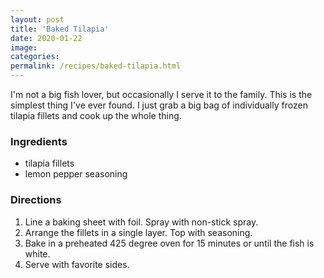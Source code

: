 ```yaml
---
layout: post
title: 'Baked Tilapia'
date: 2020-01-22
image:
categories:
permalink: /recipes/baked-tilapia.html
---
```


I'm not a big fish lover, but occasionally I serve it to the family. This is the simplest thing I've ever found. I just grab a big bag of individually frozen tilapia fillets and cook up the whole thing.

### Ingredients

- tilapia fillets
- lemon pepper seasoning

### Directions

1. Line a baking sheet with foil. Spray with non-stick spray.
2. Arrange the fillets in a single layer. Top with seasoning.
3. Bake in a preheated 425 degree oven for 15 minutes or until the fish is white.
4. Serve with favorite sides.
